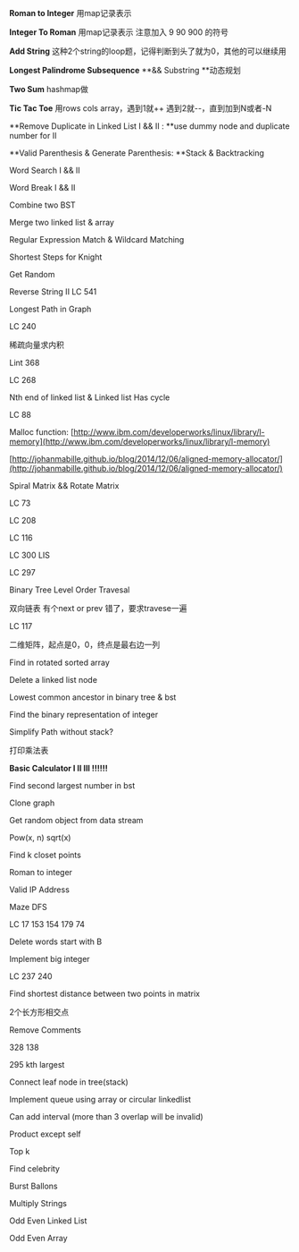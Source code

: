 **Roman to Integer**  用map记录表示

**Integer To Roman** 用map记录表示 注意加入 9 90 900 的符号

**Add String** 这种2个string的loop题，记得判断到头了就为0，其他的可以继续用

**Longest Palindrome Subsequence** **&& Substring **动态规划

**Two Sum** hashmap做

**Tic Tac Toe** 用rows cols array，遇到1就++ 遇到2就--，直到加到N或者-N

**Remove Duplicate in Linked List I && II : **use dummy node and duplicate number for II

**Valid Parenthesis & Generate Parenthesis: **Stack & Backtracking

Word Search I && II

Word Break I && II

Combine two BST

Merge two linked list & array

Regular Expression Match & Wildcard Matching

Shortest Steps for Knight

Get Random

Reverse String II LC 541

Longest Path in Graph

LC 240

稀疏向量求内积

Lint 368

LC 268

Nth end of linked list  & Linked list Has cycle

LC 88

Malloc function: [http://www.ibm.com/developerworks/linux/library/l-memory](http://www.ibm.com/developerworks/linux/library/l-memory)

[http://johanmabille.github.io/blog/2014/12/06/aligned-memory-allocator/](http://johanmabille.github.io/blog/2014/12/06/aligned-memory-allocator/)

Spiral Matrix && Rotate Matrix

LC 73

LC 208

LC 116

LC 300  LIS

LC 297

Binary Tree Level Order Travesal

双向链表 有个next or prev 错了，要求travese一遍

LC 117

二维矩阵，起点是0，0，终点是最右边一列

Find in rotated sorted array

Delete a linked list node

Lowest common ancestor in binary tree & bst

Find the binary representation of integer

Simplify Path without stack?

打印乘法表

**Basic Calculator I II III !!!!!!**

Find second largest number in bst

Clone graph

Get random object from data stream

Pow\(x, n\)  sqrt\(x\)

Find k closet points

Roman to integer

Valid IP Address

Maze DFS

LC 17 153 154 179 74

Delete words start with B

Implement big integer

LC 237 240

Find shortest distance between two points in matrix

2个长方形相交点

Remove Comments

328 138

295 kth largest

Connect leaf node in tree\(stack\)

Implement queue using array or circular linkedlist

Can add interval \(more than 3 overlap will be invalid\)

Product except self

Top k

Find celebrity

Burst Ballons

Multiply Strings

Odd Even Linked List

Odd Even Array

